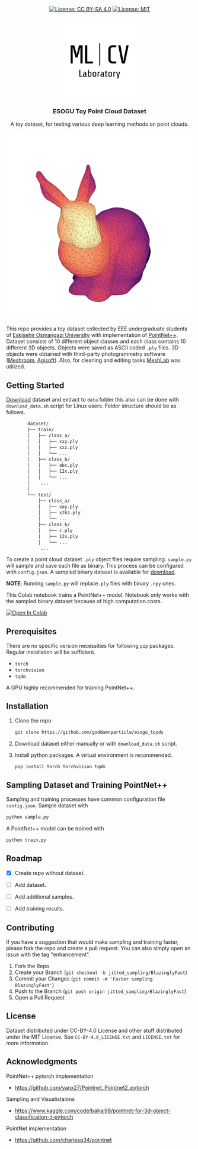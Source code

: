 <div id="top"></div>
<!--
*** Thanks for checking out the Best-README-Template. If you have a suggestion
*** that would make this better, please fork the repo and create a pull request
*** or simply open an issue with the tag "enhancement".
*** Don't forget to give the project a star!
*** Thanks again! Now go create something AMAZING! :D
-->


<!-- PROJECT SHIELDS -->
<!--
*** I'm using markdown "reference style" links for readability.
*** Reference links are enclosed in brackets [ ] instead of parentheses ( ).
*** See the bottom of this document for the declaration of the reference variables
*** for contributors-url, forks-url, etc. This is an optional, concise syntax you may use.
*** https://www.markdownguide.org/basic-syntax/#reference-style-links
-->
<!-- [![Contributors][contributors-shield]][contributors-url] -->
<!-- [![Forks][forks-shield]][forks-url] -->
<!-- [![Stargazers][stars-shield]][stars-url] -->
<!-- [![Issues][issues-shield]][issues-url] -->

<div align="center">

[![License: CC BY-SA 4.0](https://licensebuttons.net/l/by-sa/4.0/88x31.png)](https://creativecommons.org/licenses/by-sa/4.0/)
[![License: MIT][license1-shield]](https://github.com/goddamnparticle/esogu_toyds/LICENSE.txt)
</div>

<!-- PROJECT LOGO -->
<br />
<div align="center">

  <a href="https://web.ogu.edu.tr/mlcv">
    <img src="imgs/lab_logo.png" alt="Logo" width="200" height="200">
  </a>
  <h3 align="center">ESOGU Toy Point Cloud Dataset</h3>

  <p align="center">
    A toy dataset, for testing various deep learning methods on point clouds. 
    <br />
  </p>
</div>

<!-- ABOUT THE PROJECT -->

![Product Name Screen Shot](imgs/bunny.png)

This repo provides a toy dataset collected by EEE undergraduate students of [Eskisehir Osmangazi University](https://ogu.edu.tr) with implementation of [PointNet++](https://arxiv.org/abs/1706.02413). Dataset consists of 10 different object classes and each class contains 10 different 3D objects. Objects were saved as ASCII coded `.ply` files. 3D objects were obtained with third-party photogrammetry software ([Meshroom](https://alicevision.org/#meshroom), [Agisoft](https://agisoft.com)). Also, for cleaning and editing tasks [MeshLab](https://meshlab.net) was utilized.

<!-- #### Built With -->

<!-- This section should list any major frameworks/libraries used to bootstrap your project. Leave any add-ons/plugins for the acknowledgements section. Here are a few examples. -->

<!-- * [Next.js](https://nextjs.org/) -->
<!-- * [React.js](https://reactjs.org/) -->
<!-- * [Vue.js](https://vuejs.org/) -->
<!-- * [Angular](https://angular.io/) -->
<!-- * [Svelte](https://svelte.dev/) -->
<!-- * [Laravel](https://laravel.com) -->
<!-- * [Bootstrap](https://getbootstrap.com) -->
<!-- * [JQuery](https://jquery.com) -->



<!-- GETTING STARTED -->
## Getting Started

[Download](https://drive.google.com/uc?export=download&id=1jEXt5GEemGT3Av4fNGOowtS_0zNr_GTa&confirm=t) dataset and extract to `data` folder this also can be done with `download_data.sh` script for Linux users. Folder structure should be as follows.  

            dataset/
            ├── train/
            │   ├── class_a/
            │   │   ├── xxy.ply
            │   │   ├── xxz.ply
            │   │   └── ...
            │   ├── class_b/
            │   │   ├── abc.ply
            │   │   ├── 12x.ply
            │   │   └── ...
            │    ...   
            │
            └── test/
                ├── class_a/
                │   ├── xay.ply
                │   ├── x2kz.ply
                │   └── ...
                ├── class_b/
                │   ├── c.ply
                │   ├── 12x.ply
                │   └── ...
                 ...   

To create a point cloud dataset `.ply` object files require sampling. `sample.py` will sample and save each file as binary. This process can be configured with `config.json`. A sampled binary dataset is available for [download](https://drive.google.com/uc?export=download&id=1TRUoqAtnNTft35NQP2AnHSqxbmKizSi9&confirm=t). 

**NOTE**: Running `sample.py` will replace`.ply` files with binary `.npy` ones.

This Colab notebook trains a PointNet++ model. Notebook only works with the sampled binary dataset because of high computation costs. 

[![Open In Colab](https://colab.research.google.com/assets/colab-badge.svg)](https://colab.research.google.com/github/googlecolab/colabtools/blob/master/notebooks/colab-github-demo.ipynb)


## Prerequisites

There are no specific version necessities for following `pip` packages. Regular installation will be sufficient.
* `torch`
* `torchvision`
* `tqdm`

A GPU highly recommended for training PointNet++. 


## Installation
1. Clone the repo

   ```sh
   git clone https://github.com/goddamnparticle/esogu_toyds
   ```
2. Download dataset either manually or with `download_data.sh` script.

3. Install python packages. A virtual environment is recommended.

   ```sh
   pip install torch torchvision tqdm
   ```
<!-- USAGE -->
## Sampling Dataset and Training PointNet++
Sampling and training processes have common configuration file `config.json`. Sample dataset with 
```sh
python sample.py
```

A PointNet++ model can be trained with 
```sh 
python train.py 
```

<!-- ROADMAP -->

## Roadmap

- [x] Create repo without dataset.
- [ ] Add dataset.
- [ ] Add additional samples.
- [ ] Add training results.



<!-- CONTRIBUTING -->
## Contributing

If you have a suggestion that would make sampling and training faster, please fork the repo and create a pull request. You can also simply open an issue with the tag "enhancement".

1. Fork the Repo
2. Create your Branch (`git checkout -b jitted_sampling/BlazinglyFast`)
3. Commit your Changes (`git commit -m 'Faster sampling BlazinglyFast'`)
4. Push to the Branch (`git push origin jitted_sampling/BlazinglyFast`)
5. Open a Pull Request



<!-- LICENSE -->
## License

Dataset distributed under CC-BY-4.0 License and other stuff distributed under the MIT License. See `CC-BY-4.0_LICENSE.txt` and `LICENSE.txt` for more information.

<!-- ACKNOWLEDGMENTS -->
## Acknowledgments

PointNet++ pytorch implementation
* https://github.com/yanx27/Pointnet_Pointnet2_pytorch

Sampling and Visualistaions
* https://www.kaggle.com/code/balraj98/pointnet-for-3d-object-classification-ii-pytorch

PointNet implementation
* https://github.com/charlesq34/pointnet



<!-- MARKDOWN LINKS & IMAGES -->
<!-- https://www.markdownguide.org/basic-syntax/#reference-style-links -->
[contributors-shield]: https://img.shields.io/github/contributors/othneildrew/Best-README-Template.svg?style=for-the-badge
[contributors-url]: https://github.com/othneildrew/Best-README-Template/graphs/contributors
[forks-shield]: https://img.shields.io/github/forks/othneildrew/Best-README-Template.svg?style=for-the-badge
[forks-url]: https://github.com/othneildrew/Best-README-Template/network/members
[stars-shield]: https://img.shields.io/github/stars/othneildrew/Best-README-Template.svg?style=for-the-badge
[stars-url]: https://github.com/othneildrew/Best-README-Template/stargazers
[issues-shield]: https://img.shields.io/github/issues/othneildrew/Best-README-Template.svg?style=for-the-badge
[issues-url]: https://github.com/othneildrew/Best-README-Template/issues
[license1-shield]: https://img.shields.io/github/license/othneildrew/Best-README-Template.svg?style=for-the-badge
[license1-url]: https://github.com/othneildrew/Best-README-Template/blob/master/LICENSE.txt
[license2-shiled]: https://img.shields.io/badge/License-CC_BY_4.0-lightgrey.svg
[license2-url]: https://creativecommons.org/licenses/by/4.0/
[linkedin-shield]: https://img.shields.io/badge/-LinkedIn-black.svg?style=for-the-badge&logo=linkedin&colorB=555
